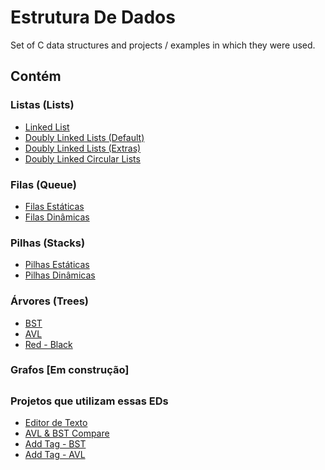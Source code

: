 # Estrutura De Dados

Set of C data structures and projects / examples in which they were used.

## Contém

### Listas (Lists)

- <a href="https://github.com/heloisaPazeti/EstruturaDeDados/tree/main/Listas/Lista_Encadeada_Simples">Linked List</a>
- <a href="https://github.com/heloisaPazeti/EstruturaDeDados/tree/main/Listas/Lista_Duplamente_Encadeada">Doubly Linked Lists (Default)</a>
- <a href="https://github.com/heloisaPazeti/EstruturaDeDados/tree/main/Listas/Lista_Duplamente_Encadeada_Plus">Doubly Linked Lists (Extras)</a>
- <a href="https://github.com/heloisaPazeti/EstruturaDeDados/tree/main/Listas/Lista_Circulares_Duplamente_Encadeadas">Doubly Linked Circular Lists</a>

### Filas (Queue)

- <a href="https://github.com/heloisaPazeti/EstruturaDeDados/tree/main/Filas/StaticQueue">Filas Estáticas</a>
- <a href="https://github.com/heloisaPazeti/EstruturaDeDados/tree/main/Filas/DynamicQueue">Filas Dinâmicas</a>

### Pilhas (Stacks)

- <a href="https://github.com/heloisaPazeti/EstruturaDeDados/tree/main/Pilhas/Static_Stack">Pilhas Estáticas</a>
- <a href="https://github.com/heloisaPazeti/EstruturaDeDados/tree/main/Pilhas/Dynamic_Stack">Pilhas Dinâmicas</a>

### Árvores (Trees)

- <a href="https://github.com/heloisaPazeti/EstruturaDeDados/tree/main/Arvores/Arvores_Binarias_Simples">BST</a>
- <a href="https://github.com/heloisaPazeti/EstruturaDeDados/tree/main/Arvores/AVL_Tree/AVL_Default">AVL</a>
- <a href="https://github.com/heloisaPazeti/EstruturaDeDados/tree/main/Arvores/Red_Black_Tree">Red - Black</a>

### Grafos [Em construção]

##

### Projetos que utilizam essas EDs
- <a href="https://github.com/heloisaPazeti/EstruturaDeDados/tree/main/Projetos%20Utilizando%20EDs/EditorTexto">Editor de Texto</a>
- <a href="https://github.com/heloisaPazeti/EstruturaDeDados/tree/main/Projetos%20Utilizando%20EDs/AVL_ABO_Compare">AVL & BST Compare</a>
- <a href="https://github.com/heloisaPazeti/EstruturaDeDados/tree/main/Projetos%20Utilizando%20EDs/SignInTag_ABO">Add Tag - BST</a>
- <a href="https://github.com/heloisaPazeti/EstruturaDeDados/tree/main/Projetos%20Utilizando%20EDs/SignInTag_AVL">Add Tag - AVL</a>

